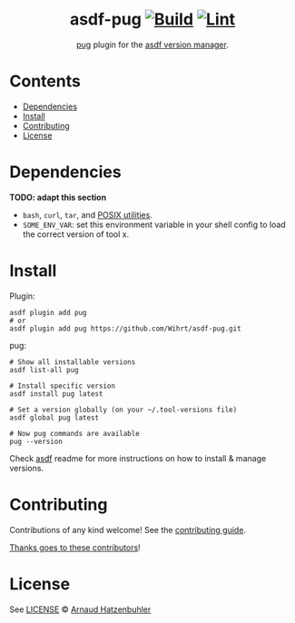 <div align="center">

# asdf-pug [![Build](https://github.com/Wihrt/asdf-pug/actions/workflows/build.yml/badge.svg)](https://github.com/Wihrt/asdf-pug/actions/workflows/build.yml) [![Lint](https://github.com/Wihrt/asdf-pug/actions/workflows/lint.yml/badge.svg)](https://github.com/Wihrt/asdf-pug/actions/workflows/lint.yml)

[pug](https://github.com/leg100/pug) plugin for the [asdf version manager](https://asdf-vm.com).

</div>

# Contents

- [Dependencies](#dependencies)
- [Install](#install)
- [Contributing](#contributing)
- [License](#license)

# Dependencies

**TODO: adapt this section**

- `bash`, `curl`, `tar`, and [POSIX utilities](https://pubs.opengroup.org/onlinepubs/9699919799/idx/utilities.html).
- `SOME_ENV_VAR`: set this environment variable in your shell config to load the correct version of tool x.

# Install

Plugin:

```shell
asdf plugin add pug
# or
asdf plugin add pug https://github.com/Wihrt/asdf-pug.git
```

pug:

```shell
# Show all installable versions
asdf list-all pug

# Install specific version
asdf install pug latest

# Set a version globally (on your ~/.tool-versions file)
asdf global pug latest

# Now pug commands are available
pug --version
```

Check [asdf](https://github.com/asdf-vm/asdf) readme for more instructions on how to
install & manage versions.

# Contributing

Contributions of any kind welcome! See the [contributing guide](contributing.md).

[Thanks goes to these contributors](https://github.com/Wihrt/asdf-pug/graphs/contributors)!

# License

See [LICENSE](LICENSE) © [Arnaud Hatzenbuhler](https://github.com/Wihrt/)
